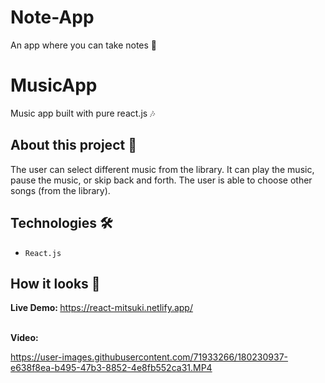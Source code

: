 # Note-App
An app where you can take notes 📝

# MusicApp
Music app built with pure react.js 🎶

## About this project 🚀
The user can select different music from the library. It can play the music, pause the music, or skip back and forth. The user is able to choose other songs (from the library).


## Technologies 🛠️
* `React.js`


## How it looks 👀

<strong>Live Demo: </strong> https://react-mitsuki.netlify.app/ <br> <br> 

<strong>Video:</strong>



https://user-images.githubusercontent.com/71933266/180230937-e638f8ea-b495-47b3-8852-4e8fb552ca31.MP4




